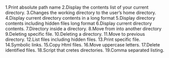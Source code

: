 1.Print absolute path name
2.Display the contents list of your current directory.
3.Changes the working directory to the user’s home directory.
4.Display current directory contents in a long format
5.Display directory contents including hidden files long format
6.Display current directory contents.
7.Directory inside a directory.
8.Move from into another directory
9.Deleting specific file.
10.Deleting a directory.
11.Move to previous directory.
12.List files including hidden files.
13.Print specific file.
14.Symbolic links.
15.Copy Html files.
16.Move uppercase letters.
17.Delete identified files.
18.Script that cretes directories.
19.Comma separated listing.

